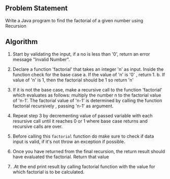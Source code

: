 ## Problem Statement

Write a Java program to find the factorial of a given number using Recursion

## Algorithm

1. Start by validating the input, if a no is less than '0', return an error message "Invalid Number".

2. Declare a function 'factorial' that takes an integer 'n' as input. Inside the function check for the base case
   a. If the value of 'n' is '0' , return 1.
   b. If value of 'n' is 1, then the factorial should be 1 so return 'n'

3. If it is not the base case, make a recursive call to the function 'factorial' which evaluates as follows: multiply the number n to the factorial value of 'n-1'. The factorial value of 'n-1' is determined by calling the function factorial recursively , passing 'n-1' as argument.

4. Repeat step 3 by decrementing value of passed variable with each resursive call until it reaches 0 or 1 where base case returns and recursive calls are over.
5. Before calling this `factorial` function do make sure to check if data input is valid, if it's not throw an exception if possible.

6. Once you have returned from the final recursion, the return result should have evaluated the factorial. Return that value

7. .At the end print result by calling factorial function with the value for which factorial is to be calculated.
